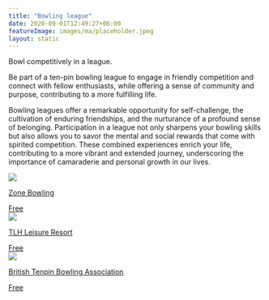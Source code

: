 ```yaml
---
title: "Bowling league"
date: 2020-09-01T12:49:27+06:00
featureImage: images/ma/placeholder.jpeg
layout: static
---
```


Bowl competitively in a league.

Be part of a ten-pin bowling league to engage in friendly competition and connect with fellow enthusiasts, while offering a sense of community and purpose, contributing to a more fulfilling life.

Bowling leagues offer a remarkable opportunity for self-challenge, the cultivation of enduring friendships, and the nurturance of a profound sense of belonging. Participation in a league not only sharpens your bowling skills but also allows you to savor the mental and social rewards that come with spirited competition. These combined experiences enrich your life, contributing to a more vibrant and extended journey, underscoring the importance of camaraderie and personal growth in our lives.

<a class="ma-link" href="https://www.zonebowling.com/en-au/alley-chat/league-bowling/why-joining-a-bowling-league-will-make-you-happier"><div class="ma-card ma-card-Community"><div class="ma-icon"><img src ="/images/Icon-check - community - opacity.svg"/></div><div class="ma-name"><p>Zone Bowling</p></div><div class="ma-paid-text"><span>Free</span></div></div></a><a class="ma-link" href="https://www.tlh.co.uk/blog/10-surprising-facts-about-10-pin-bowling/"><div class="ma-card ma-card-Community"><div class="ma-icon"><img src ="/images/Icon-check - community - opacity.svg"/></div><div class="ma-name"><p>TLH Leisure Resort</p></div><div class="ma-paid-text"><span>Free</span></div></div></a><a class="ma-link" href="https://btba.org.uk/find-a-league/"><div class="ma-card ma-card-Community"><div class="ma-icon"><img src ="/images/Icon-check - community - opacity.svg"/></div><div class="ma-name"><p>British Tenpin Bowling Association</p></div><div class="ma-paid-text"><span>Free</span></div></div></a>  

<br/><br/>






